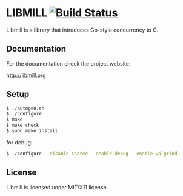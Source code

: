 # LIBMILL [![Build Status](https://travis-ci.org/sustrik/libmill.svg?branch=master)](https://travis-ci.org/sustrik/libmill)

Libmill is a library that introduces Go-style concurrency to C.

## Documentation

For the documentation check the project website:

http://libmill.org

## Setup

```sh
$ ./autogen.sh
$ ./configure
$ make
$ make check
$ sudo make install
```

for debug:

```sh
$ ./configure --disable-shared --enable-debug --enable-valgrind
```

## License

Libmill is licensed under MIT/X11 license.
